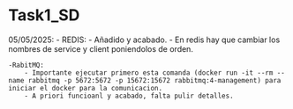 # Task1_SD
05/05/2025:
    - REDIS:
        - Añadido y acabado.
        - En redis hay que cambiar los nombres de service y client poniendolos de orden.

    -RabitMQ:
        - Importante ejecutar primero esta comanda (docker run -it --rm --name rabbitmq -p 5672:5672 -p 15672:15672 rabbitmq:4-management) para iniciar el docker para la comunicacion.
        - A priori funcioanl y acabado, falta pulir detalles.